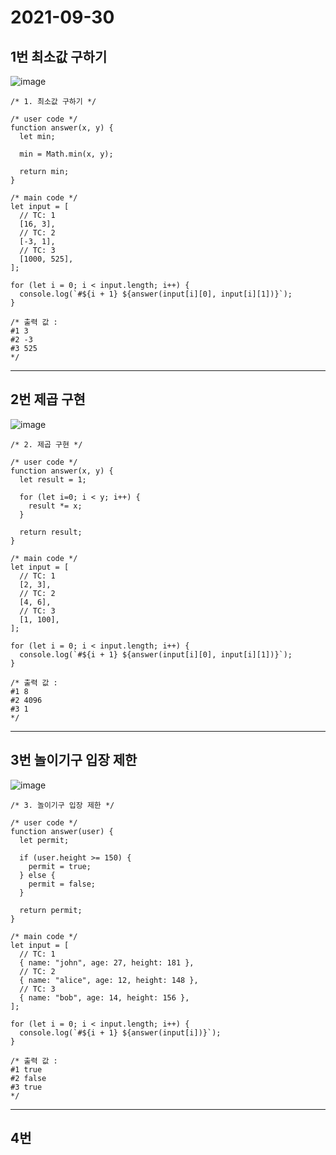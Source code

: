 # 2021-09-30

## 1번 최소값 구하기
![image](https://user-images.githubusercontent.com/58898466/135207558-83fa5fcf-751e-420e-9505-e0ab49513f7f.png)
~~~
/* 1. 최소값 구하기 */

/* user code */
function answer(x, y) {
  let min;

  min = Math.min(x, y);

  return min;
}

/* main code */
let input = [
  // TC: 1
  [16, 3],
  // TC: 2
  [-3, 1],
  // TC: 3
  [1000, 525],
];

for (let i = 0; i < input.length; i++) {
  console.log(`#${i + 1} ${answer(input[i][0], input[i][1])}`);
}

/* 출력 값 : 
#1 3
#2 -3
#3 525
*/
~~~
***

## 2번 제곱 구현
![image](https://user-images.githubusercontent.com/58898466/135395297-f99f287a-02d6-4e79-87c9-82c46c360b99.png)

~~~
/* 2. 제곱 구현 */

/* user code */
function answer(x, y) {
  let result = 1;

  for (let i=0; i < y; i++) {
    result *= x;
  }

  return result;
}

/* main code */
let input = [
  // TC: 1
  [2, 3],
  // TC: 2
  [4, 6],
  // TC: 3
  [1, 100],
];

for (let i = 0; i < input.length; i++) {
  console.log(`#${i + 1} ${answer(input[i][0], input[i][1])}`);
}

/* 출력 값 :
#1 8
#2 4096
#3 1
*/
~~~
***

## 3번 놀이기구 입장 제한
![image](https://user-images.githubusercontent.com/58898466/135395620-fe8b7869-22f4-42f1-a2b0-f2dcc4714964.png)
~~~
/* 3. 놀이기구 입장 제한 */

/* user code */
function answer(user) {
  let permit;

  if (user.height >= 150) {
    permit = true;
  } else {
    permit = false;
  }

  return permit;
}

/* main code */
let input = [
  // TC: 1
  { name: "john", age: 27, height: 181 },
  // TC: 2
  { name: "alice", age: 12, height: 148 },
  // TC: 3
  { name: "bob", age: 14, height: 156 },
];

for (let i = 0; i < input.length; i++) {
  console.log(`#${i + 1} ${answer(input[i])}`);
}

/* 출력 값 :
#1 true
#2 false
#3 true
*/
~~~
***

## 4번
